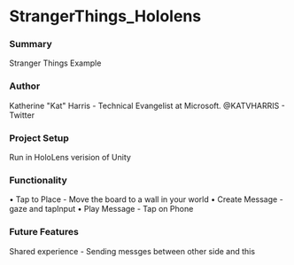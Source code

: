 # StrangerThings_Hololens
### Summary
Stranger Things Example

### Author

Katherine "Kat" Harris - Technical Evangelist at Microsoft. @KATVHARRIS - Twitter

### Project Setup
Run in HoloLens verision of Unity

### Functionality
• Tap to Place - Move the board to a wall in your world
• Create Message - gaze and tapInput
• Play Message - Tap on Phone

### Future Features
Shared experience - Sending messges between other side and this
